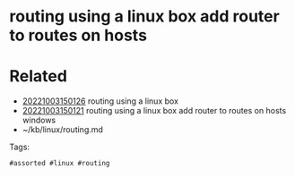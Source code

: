 # routing using a linux box add router to routes on hosts

# Related

- [20221003150126](/zet/20221003150126/README.md) routing using a linux box
- [20221003150121](/zet/20221003150121/README.md) routing using a linux box add router to routes on hosts windows
- ~/kb/linux/routing.md

Tags:

    #assorted #linux #routing
